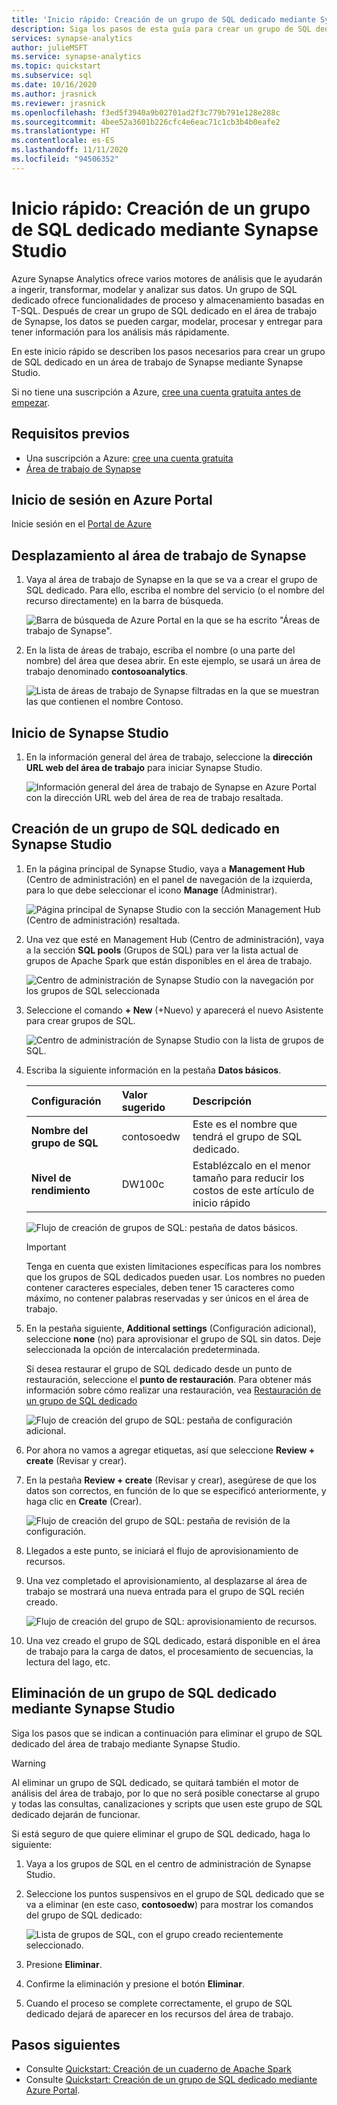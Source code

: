 ```yaml
---
title: 'Inicio rápido: Creación de un grupo de SQL dedicado mediante Synapse Studio'
description: Siga los pasos de esta guía para crear un grupo de SQL dedicado mediante Synapse Studio.
services: synapse-analytics
author: julieMSFT
ms.service: synapse-analytics
ms.topic: quickstart
ms.subservice: sql
ms.date: 10/16/2020
ms.author: jrasnick
ms.reviewer: jrasnick
ms.openlocfilehash: f3ed5f3940a9b02701ad2f3c779b791e128e288c
ms.sourcegitcommit: 4bee52a3601b226cfc4e6eac71c1cb3b4b0eafe2
ms.translationtype: HT
ms.contentlocale: es-ES
ms.lasthandoff: 11/11/2020
ms.locfileid: "94506352"
---
```

# <a name="quickstart-create-a-dedicated-sql-pool-using-synapse-studio"></a>Inicio rápido: Creación de un grupo de SQL dedicado mediante Synapse Studio

Azure Synapse Analytics ofrece varios motores de análisis que le ayudarán a ingerir, transformar, modelar y analizar sus datos. Un grupo de SQL dedicado ofrece funcionalidades de proceso y almacenamiento basadas en T-SQL. Después de crear un grupo de SQL dedicado en el área de trabajo de Synapse, los datos se pueden cargar, modelar, procesar y entregar para tener información para los análisis más rápidamente.

En este inicio rápido se describen los pasos necesarios para crear un grupo de SQL dedicado en un área de trabajo de Synapse mediante Synapse Studio.

Si no tiene una suscripción a Azure, [cree una cuenta gratuita antes de empezar](https://azure.microsoft.com/free/).


## <a name="prerequisites"></a>Requisitos previos

- Una suscripción a Azure: [cree una cuenta gratuita](https://azure.microsoft.com/free/)
- [Área de trabajo de Synapse](quickstart-create-workspace.md)

## <a name="sign-in-to-the-azure-portal"></a>Inicio de sesión en Azure Portal

Inicie sesión en el [Portal de Azure](https://portal.azure.com/)

## <a name="navigate-to-the-synapse-workspace"></a>Desplazamiento al área de trabajo de Synapse

1. Vaya al área de trabajo de Synapse en la que se va a crear el grupo de SQL dedicado. Para ello, escriba el nombre del servicio (o el nombre del recurso directamente) en la barra de búsqueda.

    ![Barra de búsqueda de Azure Portal en la que se ha escrito "Áreas de trabajo de Synapse".](media/quickstart-create-sql-pool/create-sql-pool-00a.png)
1. En la lista de áreas de trabajo, escriba el nombre (o una parte del nombre) del área que desea abrir. En este ejemplo, se usará un área de trabajo denominado **contosoanalytics**.

    ![Lista de áreas de trabajo de Synapse filtradas en la que se muestran las que contienen el nombre Contoso.](media/quickstart-create-sql-pool/create-sql-pool-00b.png)

## <a name="launch-synapse-studio"></a>Inicio de Synapse Studio

1. En la información general del área de trabajo, seleccione la **dirección URL web del área de trabajo**  para iniciar Synapse Studio.

    ![Información general del área de trabajo de Synapse en Azure Portal con la dirección URL web del área de rea de trabajo resaltada.](media/quickstart-create-apache-spark-pool/create-spark-pool-studio-20.png)

## <a name="create-a-dedicated-sql-pool-in-synapse-studio"></a>Creación de un grupo de SQL dedicado en Synapse Studio

1. En la página principal de Synapse Studio, vaya a **Management Hub** (Centro de administración) en el panel de navegación de la izquierda, para lo que debe seleccionar el icono **Manage** (Administrar).

    ![Página principal de Synapse Studio con la sección Management Hub (Centro de administración) resaltada.](media/quickstart-create-apache-spark-pool/create-spark-pool-studio-21.png)

1. Una vez que esté en Management Hub (Centro de administración), vaya a la sección **SQL pools** (Grupos de SQL) para ver la lista actual de grupos de Apache Spark que están disponibles en el área de trabajo.

    ![Centro de administración de Synapse Studio con la navegación por los grupos de SQL seleccionada](media/quickstart-create-sql-pool/create-sql-pool-studio-22.png)

1. Seleccione el comando **+ New** (+Nuevo) y aparecerá el nuevo Asistente para crear grupos de SQL. 

    ![Centro de administración de Synapse Studio con la lista de grupos de SQL.](media/quickstart-create-sql-pool/create-sql-pool-studio-23.png)

1. Escriba la siguiente información en la pestaña **Datos básicos**.

    | Configuración | Valor sugerido | Descripción |
    | :------ | :-------------- | :---------- |
    | **Nombre del grupo de SQL** | contosoedw | Este es el nombre que tendrá el grupo de SQL dedicado. |
    | **Nivel de rendimiento** | DW100c | Establézcalo en el menor tamaño para reducir los costos de este artículo de inicio rápido |

    ![Flujo de creación de grupos de SQL: pestaña de datos básicos.](media/quickstart-create-sql-pool/create-sql-pool-studio-24.png)
    > [!IMPORTANT]
    > Tenga en cuenta que existen limitaciones específicas para los nombres que los grupos de SQL dedicados pueden usar. Los nombres no pueden contener caracteres especiales, deben tener 15 caracteres como máximo, no contener palabras reservadas y ser únicos en el área de trabajo.

4. En la pestaña siguiente, **Additional settings** (Configuración adicional), seleccione **none** (no) para aprovisionar el grupo de SQL sin datos. Deje seleccionada la opción de intercalación predeterminada.

    Si desea restaurar el grupo de SQL dedicado desde un punto de restauración, seleccione el **punto de restauración**. Para obtener más información sobre cómo realizar una restauración, vea [ Restauración de un grupo de SQL dedicado](backuprestore/restore-sql-pool.md)

    ![Flujo de creación del grupo de SQL: pestaña de configuración adicional.](media/quickstart-create-sql-pool/create-sql-pool-studio-25.png)

1. Por ahora no vamos a agregar etiquetas, así que seleccione **Review + create** (Revisar y crear).

1. En la pestaña **Review + create** (Revisar y crear), asegúrese de que los datos son correctos, en función de lo que se especificó anteriormente, y haga clic en **Create** (Crear). 

    ![Flujo de creación del grupo de SQL: pestaña de revisión de la configuración.](media/quickstart-create-sql-pool/create-sql-pool-studio-26.png)

1. Llegados a este punto, se iniciará el flujo de aprovisionamiento de recursos.

1. Una vez completado el aprovisionamiento, al desplazarse al área de trabajo se mostrará una nueva entrada para el grupo de SQL recién creado.

    ![Flujo de creación del grupo de SQL: aprovisionamiento de recursos.](media/quickstart-create-sql-pool/create-sql-pool-studio-27.png)

1. Una vez creado el grupo de SQL dedicado, estará disponible en el área de trabajo para la carga de datos, el procesamiento de secuencias, la lectura del lago, etc.

## <a name="clean-up-dedicated-sql-pool-using-synapse-studio"></a>Eliminación de un grupo de SQL dedicado mediante Synapse Studio    

Siga los pasos que se indican a continuación para eliminar el grupo de SQL dedicado del área de trabajo mediante Synapse Studio.
> [!WARNING]
> Al eliminar un grupo de SQL dedicado, se quitará también el motor de análisis del área de trabajo, por lo que no será posible conectarse al grupo y todas las consultas, canalizaciones y scripts que usen este grupo de SQL dedicado dejarán de funcionar.

Si está seguro de que quiere eliminar el grupo de SQL dedicado, haga lo siguiente:

1. Vaya a los grupos de SQL en el centro de administración de Synapse Studio.
1. Seleccione los puntos suspensivos en el grupo de SQL dedicado que se va a eliminar (en este caso, **contosoedw**) para mostrar los comandos del grupo de SQL dedicado:

    ![Lista de grupos de SQL, con el grupo creado recientemente seleccionado.](media/quickstart-create-sql-pool/create-sql-pool-studio-28.png)
1. Presione **Eliminar**.
1. Confirme la eliminación y presione el botón **Eliminar**.
1. Cuando el proceso se complete correctamente, el grupo de SQL dedicado dejará de aparecer en los recursos del área de trabajo.

## <a name="next-steps"></a>Pasos siguientes 
- Consulte [Quickstart: Creación de un cuaderno de Apache Spark](quickstart-apache-spark-notebook.md)
- Consulte [Quickstart: Creación de un grupo de SQL dedicado mediante Azure Portal](quickstart-create-sql-pool-portal.md).
